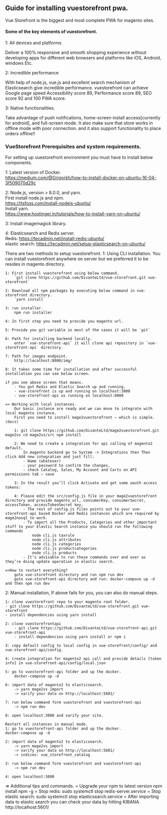 <h2>Guide for installing vuestorefront pwa.</h2>
Vue Storefront is the biggest and most complete PWA for magento sites.

<h4>Some of the key elements of vuestorefront.</h4>
1: All devices and platforms
	<p>Deliver a 100% responsive and smooth shopping experience without developing apps for different web browsers and platforms like iOS, Android, windows Etc.</p>

2: Incredible performance
	<p>With help of node.js, vue.js and excellent search mechanism of Elasticsearch give incredible performance. vuestorefront can achieve Google page speed Accessibility score 89, Performance score 89, SEO score 92 and 100 PWA score.</p>

3: Native functionalities.
	<p>Take advantage of push notifications, home-screen install access[currently for android], and full-screen mode. It also make sure that store works in offline mode with poor connection. and it also support functionality to place orders offline!!</p>


<h3>VueStorefront Prerequisites and system requirements.</h3>
For setting up vuestorefront environment you must have to install below components.

1: Latest version of Docker. <br/>
	https://medium.com/@Grigorkh/how-to-install-docker-on-ubuntu-16-04-3f509070d29c  
	
2: Node.js, version > 8.0.0, and yarn. <br/>
	First install node.js and npm. <br/>
		https://itsfoss.com/install-nodejs-ubuntu/ <br/>
	Install yarn. <br/>
		https://www.hostinger.in/tutorials/how-to-install-yarn-on-ubuntu/ <br/>
		
3: Install imagemagick library. <br/>

4: Elasticsearch and Redis server. <br/>
	Redis: https://tecadmin.net/install-redis-ubuntu/ <br/>
	elastic search: https://tecadmin.net/setup-elasticsearch-on-ubuntu/  <br/>


There are two methods to setup vuestorefront.
1: Using CLI installation.
	You can install vuestorefront anywhere on server but we preferred it to be resides in magento directory.

	1: First install vuestorefront using below command.
		`git clone https://github.com/DivanteLtd/vue-storefront.git vue-storefront`

	2: Download all npm packages by executing below command in vue-storefront directory.
		`yarn install`

	3: run installer.
		npm run installer

	4: In first step you need to provide you magento url.

	5: Provide you git variable in most of the cases it will be `git`

	6: Path for installing backend locally.
		enter `vue-storefront-api` it will clone api repository in `vue-storefront-api` directory.

	7: Path for images endpoint.
		http://localhost:8080/img/

	8: It takes some time for installation and after successful installation you can see below screen.

	if you see above screen that means.
		- You got Redis and Elastic Search up and running.
		- vue-storefront is up and running on localhost:3000
		- vue-storefront-api us running on localhost:8080

	=> Working with local instances.
		Our basic instance are ready and we can move to integrate with local magento instance.
		First you need to install mage2vuestorefront — which is simple. (docs)

		1: git clone https://github.com/DivanteLtd/mage2vuestorefront.git mage2vs cd mage2vs/src npm install

		2: We need to create a integration for api calling of magento2 default.
			In magento backend go to System -> Integrations then Then click Add new integration and just fill:
			- Name (whatever)
			- your password to confirm the changes,
			- check Catalog, Sales, My Account and Carts on API permissions tab — save

		3: In the result you’ll click Activate and get some oauth access tokens:

		4: Please edit the src/config.js file in your mage2vuestorefront directory and provide magento_url, consumerKey, consumerSecret, accessToken, accessTokenSecret key.
			- The rest of config.js files points out to your vue-storefront-api based Docker and Redis instances which are required by mage2nosql to work.
			- To import all the Products, Categories and other important stuff to your Elastic Search instance you should run the following commands
				node cli.js taxrule
				node cli.js attributes
				node cli.js categories
				node cli.js productcategories
				node cli.js products
			- It’s advisable to run these commands over and over as they’re doing update operation in elastic search.

	=>How to restart everything?
		goto vue-storefront directory and run npm run dev
		goto vue-storefront-api directory and run: docker-compose up -d and then npm run dev

2: Manual installation,
	If above fails for you, you can also do manual steps.

	1: clone vuestorefront repo to your magento root folder.
	- git clone https://github.com/DivanteLtd/vue-storefront.git vue-storefront
	- install dependencies using yarn install

	2: clone vuestorefrontapi
		- git clone https://github.com/DivanteLtd/vue-storefront-api.git vue-storefront-api
		- install dependencies using yarn install or npm i

	3: copy default config to local config in vue-storefront/config/ and vue-storefront-api/config.

	4: create integration for magento2 api call and provide details [token info] in vue-storefront-api/config/local.json

	5: go to vuestorefront-api folder and up the docker.
		docker-compose up -d

	6: import data of magento2 to elasticsearch.
		-> yarn mage2vs import
		-> varify your data on http://localhost:5601/

	7: run below command form vuestorefront and vuestorefront-api
		-> npm run dev

	8: open localhost:3000 and varify your site.

	Restart all instances in manual mode.
	1: go to vuestorefront-api folder and up the docker.
	docker-compose up -d

	2: import data of magento2 to elasticsearch.
		-> yarn mage2vs import
		-> varify your data on http://localhost:5601/
		-> indices: vue_storefront_catalog

	3: run below command form vuestorefront and vuestorefront-api
		-> npm run dev

	4: open localhost:3000

=> Additional tips and commands.
	= Upgrade your npm to latest version
		npm install npm -g
	= Stop redis: sudo systemctl stop redis-server.service
	= Stop elastic search: sudo systemctl stop elasticsearch.service
	= After importing data to elastic search you can check your data by hitting KIBANA.
		http://localhost:5601/

